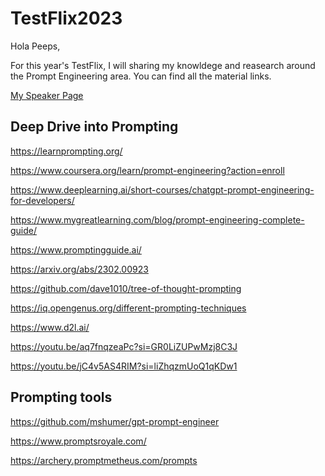 # TestFlix2023

Hola Peeps,

For this year's TestFlix, I will sharing my knowldege and reasearch around the Prompt Engineering area. You can find all the material links.

[My Speaker Page](https://www.thetesttribe.com/testflix-2023-pricilla-bilavendran/)


## Deep Drive into Prompting

https://learnprompting.org/

https://www.coursera.org/learn/prompt-engineering?action=enroll

https://www.deeplearning.ai/short-courses/chatgpt-prompt-engineering-for-developers/

https://www.mygreatlearning.com/blog/prompt-engineering-complete-guide/

https://www.promptingguide.ai/

https://arxiv.org/abs/2302.00923

https://github.com/dave1010/tree-of-thought-prompting

https://iq.opengenus.org/different-prompting-techniques

https://www.d2l.ai/

https://youtu.be/aq7fnqzeaPc?si=GR0LiZUPwMzj8C3J

https://youtu.be/jC4v5AS4RIM?si=liZhqzmUoQ1qKDw1

## Prompting tools

https://github.com/mshumer/gpt-prompt-engineer

https://www.promptsroyale.com/

https://archery.promptmetheus.com/prompts

